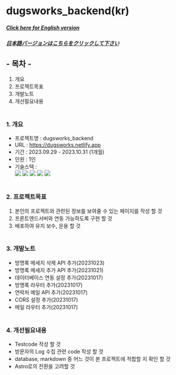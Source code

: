# dugsworks_backend(kr)

##### [Click here for English version](README_EN.md)

##### [日本語バージョンはこちらをクリックして下さい](README_JP.md)

## - 목차 -

1. 개요
2. 프로젝트목표
3. 개발노트
4. 개선필요내용
   </br>
   </br>

### 1. 개요

- 프로젝트명 : dugsworks_backend
- URL : https://dugsworks.netlify.app
- 기간 : 2023.09.29 - 2023.10.31 (1개월)
- 인원 : 1인
- 기술스택 : </br>
  <img src="https://img.shields.io/badge/node.js-339933?style=for-the-badge&logo=node.js&logoColor=white">
  <img src="https://img.shields.io/badge/express-000000?style=for-the-badge&logo=express&logoColor=white">
  <img src="https://img.shields.io/badge/Typescript-3178C6?style=for-the-badge&logo=Typescript&logoColor=white">
  <img src="https://img.shields.io/badge/Postman-FF6C37?style=for-the-badge&logo=Postman&logoColor=white">
  <img src="https://img.shields.io/badge/Git-F05032?style=for-the-badge&logo=Git&logoColor=white">
  </br>
  </br>

### 2. 프로젝트목표

1. 본인의 프로젝트와 관련된 정보를 보여줄 수 있는 페이지를 작성 할 것
2. 프론트엔드서버와 연동 가능하도록 구현 할 것
3. 배포하여 유지 보수, 운용 할 것
   </br>
   </br>

### 3. 개발노트

- 방명록 메세지 삭제 API 추가(20231023)
- 방명록 메세지 추가 API 추가(20231021)
- 데이터베이스 연동 설정 추가(20231017)
- 방명록 라우터 추가(20231017)
- 연락처 메일 API 추가(20231017)
- CORS 설정 추가(20231017)
- 메일 라우터 추가(20231017)
  </br>
  </br>

### 4. 개선필요내용

- Testcode 작성 할 것
- 방문자의 Log 수집 관련 code 작성 할 것
- database, markdown 중 어느 것이 본 프로젝트에 적합할 지 확인 할 것
- Astro로의 전환을 고려할 것
